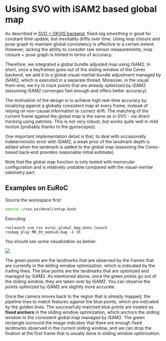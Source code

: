 # Using SVO with iSAM2 based global map

As described in [SVO + OKVIS backend](./vio.md), fixed-lag smoothing is good for constant time update, but inevitably drifts over time. Using loop closure and pose graph to maintain global consistency is effective to a certain extent. However, lacking the ability to consider raw sensor measurements, loop closure + pose graph is limited in terms of accuracy. 

Therefore, we integrated a global bundle adjusted map using iSAM2. In short, once a keyframes goes out of the sliding window of the Ceres backend, we add it to a global visual-inertial bundle adjustment managed by iSAM2, which is executed in a separate thread. Moreover, in the visual front-end, we try to track points that are already optimized by iSAM2 (assuming iSAM2 converges fast enough and offers better accuracy).

The motivation of the design is to achieve high real-time accuracy by localizing against a globally consistent map at every frame, instead of relying on non-causal information to correct drift. The matching of the current frame against the global map is the same as in SVO - via direct tracking using patches. This is not very robust, but works quite well in mild motion (probably thanks to the gyroscopes).

One important implementation detail is that, to deal with occasionally indeterministic error with iSAM2, a weak prior of the landmark depth is added when the landmark is added to the global map (assuming the Ceres-based back-end provides reasonable initial estimate).

Note that the global map function is only tested with monocular configuration and is relatively unstable compared with the visual-inertial odometry part.



## Examples on EuRoC

Source the workspace first:
```sh
source ~/svo_ws/devel/setup.bash
```
Executing
```
roslaunch svo_ros euroc_global_map_mono.launch
rosbag play MH_03_medium.bag -s 15
```
You should see some visualization as below:

![](./images/mh03_gm.gif)

The green points are the landmarks that are observed by the frames that are currently in the sliding window optimization, which is indicated by the trailing lines. The blue points are the landmarks that are optimized and managed by iSAM2. As mentioned above, once the green points go out of the sliding window, they are taken over by iSAM2. You can observe the points optimized by iSAM2 are slightly more accurate.

Once the camera moves back to the region that is already mapped, the pipeline tries to match features against the blue points, which are indicated by the golden lines. The successfully matched blue points are treated as **fixed anchors** in the sliding window optimization, which anchors the sliding window to the consistent global map managed by iSAM2. The green rectangle surround the image indicates that there are enough fixed landmarks observed in the current sliding window, and we can drop the fixation at the first frame that is usually done in sliding window optimization.